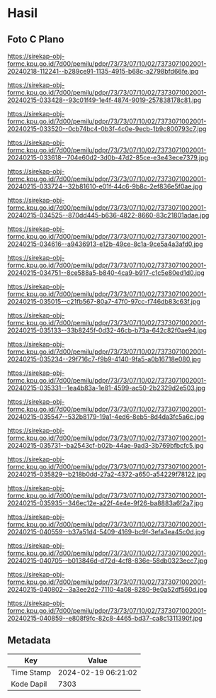 # Hasil

## Foto C Plano

https://sirekap-obj-formc.kpu.go.id/7d00/pemilu/pdpr/73/73/07/10/02/7373071002001-20240218-112241--b289ce91-1135-4915-b68c-a2798bfd66fe.jpg

https://sirekap-obj-formc.kpu.go.id/7d00/pemilu/pdpr/73/73/07/10/02/7373071002001-20240215-033428--93c01f49-1e4f-4874-9019-257838178c81.jpg

https://sirekap-obj-formc.kpu.go.id/7d00/pemilu/pdpr/73/73/07/10/02/7373071002001-20240215-033520--0cb74bc4-0b3f-4c0e-9ecb-1b9c800793c7.jpg

https://sirekap-obj-formc.kpu.go.id/7d00/pemilu/pdpr/73/73/07/10/02/7373071002001-20240215-033618--704e60d2-3d0b-47d2-85ce-e3e43ece7379.jpg

https://sirekap-obj-formc.kpu.go.id/7d00/pemilu/pdpr/73/73/07/10/02/7373071002001-20240215-033724--32b81610-e01f-44c6-9b8c-2ef836e5f0ae.jpg

https://sirekap-obj-formc.kpu.go.id/7d00/pemilu/pdpr/73/73/07/10/02/7373071002001-20240215-034525--870dd445-b636-4822-8660-83c21801adae.jpg

https://sirekap-obj-formc.kpu.go.id/7d00/pemilu/pdpr/73/73/07/10/02/7373071002001-20240215-034616--a9436913-e12b-49ce-8c1a-9ce5a4a3afd0.jpg

https://sirekap-obj-formc.kpu.go.id/7d00/pemilu/pdpr/73/73/07/10/02/7373071002001-20240215-034751--8ce588a5-b840-4ca9-b917-c1c5e80ed1d0.jpg

https://sirekap-obj-formc.kpu.go.id/7d00/pemilu/pdpr/73/73/07/10/02/7373071002001-20240215-035015--c21fb567-80a7-47f0-97cc-f746db83c63f.jpg

https://sirekap-obj-formc.kpu.go.id/7d00/pemilu/pdpr/73/73/07/10/02/7373071002001-20240215-035133--33b8245f-0d32-46cb-b73a-642c82f0ae94.jpg

https://sirekap-obj-formc.kpu.go.id/7d00/pemilu/pdpr/73/73/07/10/02/7373071002001-20240215-035234--29f716c7-f9b9-4140-9fa5-a0b16718e080.jpg

https://sirekap-obj-formc.kpu.go.id/7d00/pemilu/pdpr/73/73/07/10/02/7373071002001-20240215-035331--1ea4b83a-1e81-4599-ac50-2b2329d2e503.jpg

https://sirekap-obj-formc.kpu.go.id/7d00/pemilu/pdpr/73/73/07/10/02/7373071002001-20240215-035547--532b8179-19a1-4ed6-8eb5-8d4da3fc5a6c.jpg

https://sirekap-obj-formc.kpu.go.id/7d00/pemilu/pdpr/73/73/07/10/02/7373071002001-20240215-035731--ba2543cf-b02b-44ae-9ad3-3b769bfbcfc5.jpg

https://sirekap-obj-formc.kpu.go.id/7d00/pemilu/pdpr/73/73/07/10/02/7373071002001-20240215-035829--b218b0dd-27a2-4372-a650-a54229f78122.jpg

https://sirekap-obj-formc.kpu.go.id/7d00/pemilu/pdpr/73/73/07/10/02/7373071002001-20240215-035935--346ec12e-a22f-4e4e-9f26-ba8883a6f2a7.jpg

https://sirekap-obj-formc.kpu.go.id/7d00/pemilu/pdpr/73/73/07/10/02/7373071002001-20240215-040559--b37a51d4-5409-4169-bc9f-3efa3ea45c0d.jpg

https://sirekap-obj-formc.kpu.go.id/7d00/pemilu/pdpr/73/73/07/10/02/7373071002001-20240215-040705--b013846d-d72d-4cf8-836e-58db0323ecc7.jpg

https://sirekap-obj-formc.kpu.go.id/7d00/pemilu/pdpr/73/73/07/10/02/7373071002001-20240215-040802--3a3ee2d2-7110-4a08-8280-9e0a52df560d.jpg

https://sirekap-obj-formc.kpu.go.id/7d00/pemilu/pdpr/73/73/07/10/02/7373071002001-20240215-040859--e808f9fc-82c8-4465-bd37-ca8c1311390f.jpg


## Metadata

| Key        | Value               |
| ---------- | ------------------- |
| Time Stamp | 2024-02-19 06:21:02 |
| Kode Dapil | 7303                |



